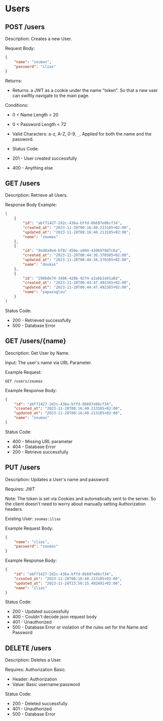 # Users

## POST /users

Description: Creates a new User.

Request Body:
```json
{
    "name": "zoumas",
    "password": "ilias"
}
```

Returns:
* Returns: a JWT as a cookie under the name "token". So that a new user can swiftly navigate to the main page.

Conditions:
* 0 < Name Length < 20
* 0 < Password Length < 72
* Valid Characters: a-z, A-Z, 0-9, `_`. Applied for both the name and the password.

* Status Code: 
* 201 - User created successfully 
* 400 - Anything else

## GET /users

Description: Retrieve all Users.

Response Body Example:
```json
[
    {
        "id": "abf71427-2d2c-436a-bffd-8b697e86cf34",
        "created_at": "2023-11-28T00:16:40.213105+02:00",
        "updated_at": "2023-11-28T00:16:40.213105+02:00",
        "name": "zoumas"
    },
    {
        "id": "9ad8a9e4-bf8c-456e-a984-4106978d7c6a",
        "created_at": "2023-11-28T00:44:36.370385+02:00",
        "updated_at": "2023-11-28T00:44:36.370385+02:00",
        "name": "doukas"
    },
    {
        "id": "298bde74-3d86-420b-92f4-a2abb2a91a8d",
        "created_at": "2023-11-28T00:44:47.492365+02:00",
        "updated_at": "2023-11-28T00:44:47.492365+02:00",
        "name": "papazoglou"
    }
]
```

Status Code: 
* 200 - Retrieved successfully
* 500 - Database Error

## GET /users/{name}

Description: Get User by Name.

Input: The user's name via URL Parameter.

Example Request: 

`GET /users/zoumas`

Example Response Body:
```json
{
    "id": "abf71427-2d2c-436a-bffd-8b697e86cf34",
    "created_at": "2023-11-28T00:16:40.213105+02:00",
    "updated_at": "2023-11-28T00:16:40.213105+02:00",
    "name": "zoumas"
}
```

Status Code:
* 400 - Missing URL parameter
* 404 - Database Error
* 200 - Retrieve successfully

## PUT /users

Description: Updates a User's name and password.

Requires: JWT

Note: The token is set via Cookies and automatically sent to the server. So the client doesn't need to worry about manually setting Authorization headers.

Existing User: `zoumas:ilias`

Example Request Body:
```json
{
    "name": "ilias",
    "password": "zoumas"
}
```

Example Response Body:
```json
{
    "id": "abf71427-2d2c-436a-bffd-8b697e86cf34",
    "created_at": "2023-11-28T00:16:40.213105+02:00",
    "updated_at": "2023-11-28T23:50:15.402891+02:00",
    "name": "ilias"
}
```

Status Code:
* 200 - Updated successfully
* 400 - Couldn't decode json request body
* 401 - Unauthorized
* 500 - Database Error or violation of the rules set for the Name and Password

## DELETE /users

Description: Deletes a User.

Requires: Authorization Basic.

* Header: Authorization
* Value: Basic username:password

Status Code: 
* 200 - Deleted successfully
* 401 - Unauthorized
* 500 - Database Error

